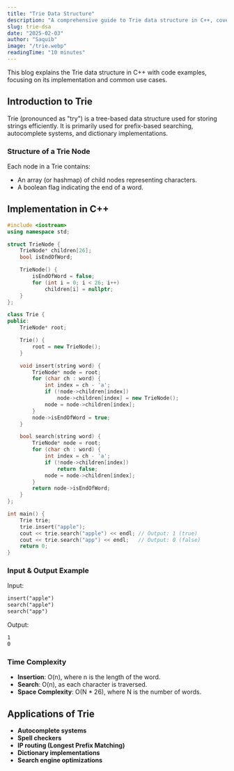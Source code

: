 ```yaml
---
title: "Trie Data Structure"
description: "A comprehensive guide to Trie data structure in C++, covering its implementation and applications."
slug: trie-dsa
date: "2025-02-03"
author: "Saquib"
image: "/trie.webp"
readingTime: "10 minutes"
---
```

This blog explains the Trie data structure in C++ with code examples, focusing on its implementation and common use cases.

## Introduction to Trie

Trie (pronounced as "try") is a tree-based data structure used for storing strings efficiently. It is primarily used for prefix-based searching, autocomplete systems, and dictionary implementations.

### Structure of a Trie Node
Each node in a Trie contains:
- An array (or hashmap) of child nodes representing characters.
- A boolean flag indicating the end of a word.

## Implementation in C++

```cpp
#include <iostream>
using namespace std;

struct TrieNode {
    TrieNode* children[26];
    bool isEndOfWord;

    TrieNode() {
        isEndOfWord = false;
        for (int i = 0; i < 26; i++)
            children[i] = nullptr;
    }
};

class Trie {
public:
    TrieNode* root;

    Trie() {
        root = new TrieNode();
    }

    void insert(string word) {
        TrieNode* node = root;
        for (char ch : word) {
            int index = ch - 'a';
            if (!node->children[index])
                node->children[index] = new TrieNode();
            node = node->children[index];
        }
        node->isEndOfWord = true;
    }

    bool search(string word) {
        TrieNode* node = root;
        for (char ch : word) {
            int index = ch - 'a';
            if (!node->children[index])
                return false;
            node = node->children[index];
        }
        return node->isEndOfWord;
    }
};

int main() {
    Trie trie;
    trie.insert("apple");
    cout << trie.search("apple") << endl; // Output: 1 (true)
    cout << trie.search("app") << endl;   // Output: 0 (false)
    return 0;
}
```

### Input & Output Example

Input:
```txt
insert("apple")
search("apple")
search("app")
```

Output:
```txt
1
0
```

### Time Complexity
- **Insertion**: O(n), where n is the length of the word.
- **Search**: O(n), as each character is traversed.
- **Space Complexity**: O(N * 26), where N is the number of words.

## Applications of Trie
- **Autocomplete systems**
- **Spell checkers**
- **IP routing (Longest Prefix Matching)**
- **Dictionary implementations**
- **Search engine optimizations**